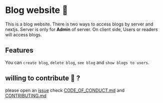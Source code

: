# Blog website 📝

This is a blog website. There is two ways to access blogs by server and nextjs. Server is only for **Admin** of server. On client side, Users or readers will access blogs.

## Features

You can `create blog`, `delete blog`, `see blog` and `show blogs to users`.

## willing to contribute 🙋  ?

please open an [issue](https://github.com/vivek80801/blog-site/issues "Go to issue tab")
check [CODE_OF_CONDUCT.md](https://github.com/vivek80801/blog-site/blob/master/CONTRIBUTING.md "GO to CODE_OF_CONDUCT.md") and [CONTRIBUTING.md](https://github.com/vivek80801/blog-site/blob/master/CONTRIBUTING.md "GO to CONTRIBUTING.md")
